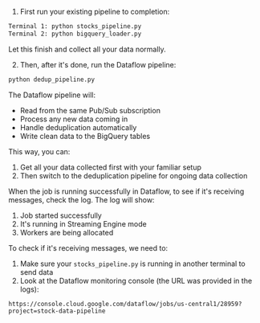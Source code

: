 1. First run your existing pipeline to completion:

```bash
Terminal 1: python stocks_pipeline.py
Terminal 2: python bigquery_loader.py
```

Let this finish and collect all your data normally.

2. Then, after it's done, run the Dataflow pipeline:

```bash
python dedup_pipeline.py
```

The Dataflow pipeline will:

- Read from the same Pub/Sub subscription
- Process any new data coming in
- Handle deduplication automatically
- Write clean data to the BigQuery tables

This way, you can:

1. Get all your data collected first with your familiar setup
2. Then switch to the deduplication pipeline for ongoing data collection

When the job is running successfully in Dataflow, to see if it's receiving messages, check the log. The log will show:

1. Job started successfully
2. It's running in Streaming Engine mode
3. Workers are being allocated

To check if it's receiving messages, we need to:

1. Make sure your `stocks_pipeline.py` is running in another terminal to send data
2. Look at the Dataflow monitoring console (the URL was provided in the logs):

```
https://console.cloud.google.com/dataflow/jobs/us-central1/28959?project=stock-data-pipeline
```
